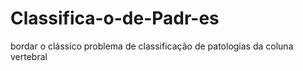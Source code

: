 # Classifica-o-de-Padr-es
bordar o clássico problema de classificação de patologias da coluna vertebral
